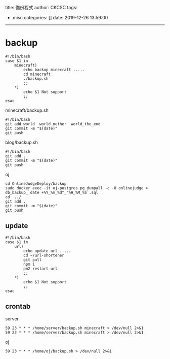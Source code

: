 title: 備份程式
author: CKCSC
tags:
  - misc
categories: []
date: 2019-12-26 13:59:00
---
# backup
```
#!/bin/bash
case $1 in  
    minecraft)
        echo backup minecraft .....
        cd minecraft
        ./backup.sh
        ;;
    *)  
        echo $1 Not support
        ;;
esac
```

minecraft/backup.sh
```
#!/bin/bash
git add world  world_nether  world_the_end
git commit -m "$(date)"
git push 
```

blog/backup.sh
```
#!/bin/bash
git add .
git commit -m "$(date)"
git push
```

oj
```
cd OnlineJudgeDeploy/backup
sudo docker exec -it oj-postgres pg_dumpall -c -U onlinejudge > db_backup_`date +%Y_%m_%d"_"%H_%M_%S`.sql
cd  ../
git add .
git commit -m "$(date)"
git push
```


## update
```
#!/bin/bash
case $1 in  
    url)
        echo update url .....
        cd ~/url-shortener
        git pull
        npm i 
        pm2 restart url 
        ;;
    *)
        echo $1 Not support
        ;;
esac
```

## crontab
server
```
59 23 * * * /home/server/backup.sh minecraft > /dev/null 2>&1
59 23 * * * /home/server/backup.sh minecraft > /dev/null 2>&1
```

oj
```
59 23 * * * /home/oj/backup.sh > /dev/null 2>&1
```
